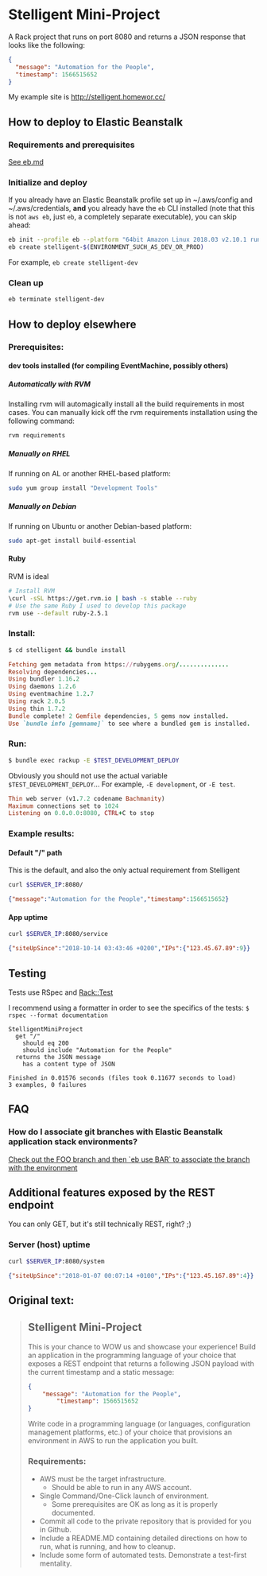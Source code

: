 # Stelligent Mini-Project
A Rack project that runs on port 8080 and returns a JSON response that looks like the following:
```json
{
  "message": "Automation for the People",
  "timestamp": 1566515652
}
```

My example site is http://stelligent.homewor.cc/

## How to deploy to Elastic Beanstalk
### Requirements and prerequisites
[See eb.md](eb.md)

### Initialize and deploy
If you already have an Elastic Beanstalk profile set up in ~/.aws/config and ~/.aws/credentials,
   **and** you already have the `eb` CLI installed (note that this is not `aws eb`, just `eb`,
       a completely separate executable), you can skip ahead:
```bash
eb init --profile eb --platform "64bit Amazon Linux 2018.03 v2.10.1 running Ruby 2.6 (Puma)" stelligent
eb create stelligent-$(ENVIRONMENT_SUCH_AS_DEV_OR_PROD)
```

For example, `eb create stelligent-dev`

### Clean up
```bash
eb terminate stelligent-dev
```

## How to deploy elsewhere

### Prerequisites:
#### dev tools installed (for compiling EventMachine, possibly others)
##### Automatically with RVM
Installing rvm will automagically install all the build requirements in most cases.
You can manually kick off the rvm requirements installation using the following command:
```bash
rvm requirements
```

##### Manually on RHEL
If running on AL or another RHEL-based platform:
```bash
sudo yum group install "Development Tools"
```

##### Manually on Debian
If running on Ubuntu or another Debian-based platform:
```bash
sudo apt-get install build-essential
```
#### Ruby
RVM is ideal
```bash
# Install RVM
\curl -sSL https://get.rvm.io | bash -s stable --ruby
# Use the same Ruby I used to develop this package
rvm use --default ruby-2.5.1
``` 

### Install:
```bash
$ cd stelligent && bundle install
```
```ruby
Fetching gem metadata from https://rubygems.org/..............
Resolving dependencies...
Using bundler 1.16.2
Using daemons 1.2.6
Using eventmachine 1.2.7
Using rack 2.0.5
Using thin 1.7.2
Bundle complete! 2 Gemfile dependencies, 5 gems now installed.
Use `bundle info [gemname]` to see where a bundled gem is installed.
```

### Run:
```bash
$ bundle exec rackup -E $TEST_DEVELOPMENT_DEPLOY
```
Obviously you should not use the actual variable `$TEST_DEVELOPMENT_DEPLOY`...
For example, `-E development`, or `-E test`.

```ruby
Thin web server (v1.7.2 codename Bachmanity)
Maximum connections set to 1024
Listening on 0.0.0.0:8080, CTRL+C to stop
```

### Example results:
#### Default "/" path
This is the default, and also the only actual requirement from Stelligent
```bash
curl $SERVER_IP:8080/
```
```json
{"message":"Automation for the People","timestamp":1566515652}
```

#### App uptime
```bash
curl $SERVER_IP:8080/service
```
```json
{"siteUpSince":"2018-10-14 03:43:46 +0200","IPs":{"123.45.67.89":9}}
```

## Testing
Tests use RSpec and [Rack::Test](https://github.com/rack-test/rack-test)

I recommend using a formatter in order to see the specifics of the tests:
`$ rspec --format documentation`
```
StelligentMiniProject
  get "/"
    should eq 200
    should include "Automation for the People"
  returns the JSON message
    has a content type of JSON

Finished in 0.01576 seconds (files took 0.11677 seconds to load)
3 examples, 0 failures
```

## FAQ
### How do I associate git branches with Elastic Beanstalk application stack environments?
[Check out the FOO branch and then \`eb use BAR\` to associate the branch with the environment](https://docs.aws.amazon.com/elasticbeanstalk/latest/dg/eb3-cli-git.html#eb3-cli-git.branches)

## Additional features exposed by the REST endpoint
You can only GET, but it's still technically REST, right? ;)

### Server (host) uptime
```bash
curl $SERVER_IP:8080/system
```
```json
{"siteUpSince":"2018-01-07 00:07:14 +0100","IPs":{"123.45.167.89":4}}
```

## Original text:
> ## Stelligent Mini-Project ##
> This is your chance to WOW us and showcase your experience! Build an application in the
> programming language of your choice that exposes a REST endpoint that returns a following
> JSON payload with the current timestamp and a static message:
> ```json
> {
>     "message": "Automation for the People",
>         "timestamp": 1566515652
> }
>
> ```
> Write code in a programming language (or languages, configuration management platforms, etc.) of your
> choice that provisions an environment in AWS to run the application you built.
>
> ### Requirements: ###
> * AWS must be the target infrastructure.
>     * Should be able to run in any AWS account.
> * Single Command/One-Click launch of environment.
>     * Some prerequisites are OK as long as it is properly documented.
> * Commit all code to the private repository that is provided for you in Github.
> * Include a README.MD containing detailed directions on how to run, what is running, and how to cleanup.
> * Include some form of automated tests. Demonstrate a test-first mentality.

